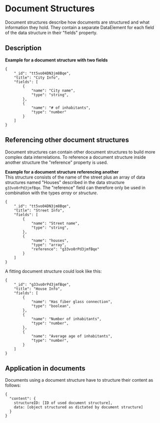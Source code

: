 # Document Structures
Document structures describe how documents are structured and what information they hold.
They contain a separate DataElement for each field of the data structure in their "fields" property. 

## Description
**Example for a document structure with two fields**
```
{
    "_id": "tt5vo04DN3jm8Bqe",
    "title": "City Info",
    "fields": [
        {
            "name": "City name",
            "type": "string",
        },
        {
            "name": "# of inhabitants",
            "type": "number"
        }
    ]
}
```
## Referencing other document structures
Document structures can contain other document structures to build more complex data interrelations.
To reference a document structure inside another structure the "reference" property is used.

**Example for a document structure referencing another**  
This structure consists of the name of the street plus an array of data structures named "Houses" described in the data structure ```g33vo0rPd3jmfBqe```.
The "reference" field can therefore only be used in combination with the types *array* or *structure*.
```
{
    "_id": "tt5vo04DN3jm8Bqe",
    "title": "Street Info",
    "fields": [
        {
            "name": "Street name",
            "type": "string",
        },
        {
            "name": "houses",
            "type": "array",
            "reference": "g33vo0rPd3jmfBqe"
        }
    ]
}
```
A fitting document structure could look like this:
```
{
    "_id": "g33vo0rPd3jmfBqe",
    "title": "House Info",
    "fields": [
        {
            "name": "Has fiber glass connection",
            "type": "boolean",
        },
        {
            "name": "Number of inhabitants",
            "type": "number",
        },
        {
            "name": "Average age of inhabitants",
            "type": "number",
        }
    ]
}
```

## Application in documents
Documents using a document structure have to structure their content as follows:
```
{
  "content": {
    structureID: [ID of used document structure],
    data: [object structured as dictated by document structure]
  }
}
```

